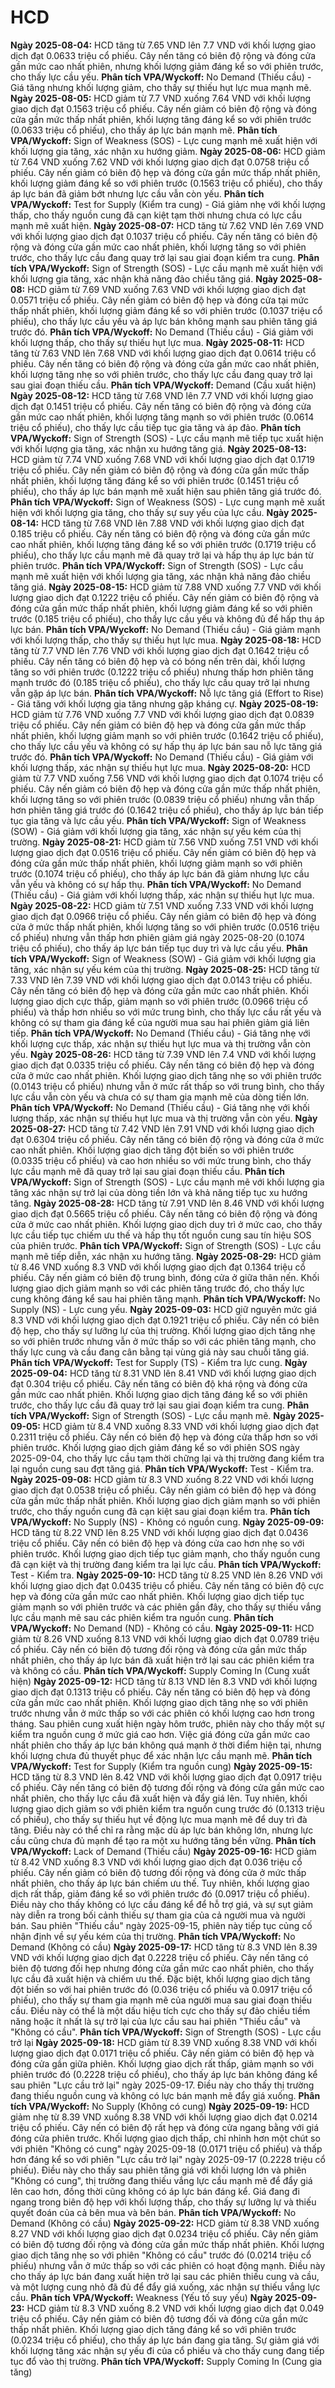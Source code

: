 # HCD

**Ngày 2025-08-04:** HCD tăng từ 7.65 VND lên 7.7 VND với khối lượng giao dịch đạt 0.0633 triệu cổ phiếu. Cây nến tăng có biên độ rộng và đóng cửa gần mức cao nhất phiên, nhưng khối lượng giảm đáng kể so với phiên trước, cho thấy lực cầu yếu. **Phân tích VPA/Wyckoff:** No Demand (Thiếu cầu) - Giá tăng nhưng khối lượng giảm, cho thấy sự thiếu hụt lực mua mạnh mẽ.
**Ngày 2025-08-05:** HCD giảm từ 7.7 VND xuống 7.64 VND với khối lượng giao dịch đạt 0.1563 triệu cổ phiếu. Cây nến giảm có biên độ rộng và đóng cửa gần mức thấp nhất phiên, khối lượng tăng đáng kể so với phiên trước (0.0633 triệu cổ phiếu), cho thấy áp lực bán mạnh mẽ. **Phân tích VPA/Wyckoff:** Sign of Weakness (SOS) - Lực cung mạnh mẽ xuất hiện với khối lượng gia tăng, xác nhận xu hướng giảm.
**Ngày 2025-08-06:** HCD giảm từ 7.64 VND xuống 7.62 VND với khối lượng giao dịch đạt 0.0758 triệu cổ phiếu. Cây nến giảm có biên độ hẹp và đóng cửa gần mức thấp nhất phiên, khối lượng giảm đáng kể so với phiên trước (0.1563 triệu cổ phiếu), cho thấy áp lực bán đã giảm bớt nhưng lực cầu vẫn còn yếu. **Phân tích VPA/Wyckoff:** Test for Supply (Kiểm tra cung) - Giá giảm nhẹ với khối lượng thấp, cho thấy nguồn cung đã cạn kiệt tạm thời nhưng chưa có lực cầu mạnh mẽ xuất hiện.
**Ngày 2025-08-07:** HCD tăng từ 7.62 VND lên 7.69 VND với khối lượng giao dịch đạt 0.1037 triệu cổ phiếu. Cây nến tăng có biên độ rộng và đóng cửa gần mức cao nhất phiên, khối lượng tăng so với phiên trước, cho thấy lực cầu đang quay trở lại sau giai đoạn kiểm tra cung. **Phân tích VPA/Wyckoff:** Sign of Strength (SOS) - Lực cầu mạnh mẽ xuất hiện với khối lượng gia tăng, xác nhận khả năng đảo chiều tăng giá.
**Ngày 2025-08-08:** HCD giảm từ 7.69 VND xuống 7.63 VND với khối lượng giao dịch đạt 0.0571 triệu cổ phiếu. Cây nến giảm có biên độ hẹp và đóng cửa tại mức thấp nhất phiên, khối lượng giảm đáng kể so với phiên trước (0.1037 triệu cổ phiếu), cho thấy lực cầu yếu và áp lực bán không mạnh sau phiên tăng giá trước đó. **Phân tích VPA/Wyckoff:** No Demand (Thiếu cầu) - Giá giảm với khối lượng thấp, cho thấy sự thiếu hụt lực mua.
**Ngày 2025-08-11:** HCD tăng từ 7.63 VND lên 7.68 VND với khối lượng giao dịch đạt 0.0614 triệu cổ phiếu. Cây nến tăng có biên độ rộng và đóng cửa gần mức cao nhất phiên, khối lượng tăng nhẹ so với phiên trước, cho thấy lực cầu đang quay trở lại sau giai đoạn thiếu cầu. **Phân tích VPA/Wyckoff:** Demand (Cầu xuất hiện)
**Ngày 2025-08-12:** HCD tăng từ 7.68 VND lên 7.7 VND với khối lượng giao dịch đạt 0.1451 triệu cổ phiếu. Cây nến tăng có biên độ rộng và đóng cửa gần mức cao nhất phiên, khối lượng tăng mạnh so với phiên trước (0.0614 triệu cổ phiếu), cho thấy lực cầu tiếp tục gia tăng và áp đảo. **Phân tích VPA/Wyckoff:** Sign of Strength (SOS) - Lực cầu mạnh mẽ tiếp tục xuất hiện với khối lượng gia tăng, xác nhận xu hướng tăng giá.
**Ngày 2025-08-13:** HCD giảm từ 7.74 VND xuống 7.68 VND với khối lượng giao dịch đạt 0.1719 triệu cổ phiếu. Cây nến giảm có biên độ rộng và đóng cửa gần mức thấp nhất phiên, khối lượng tăng đáng kể so với phiên trước (0.1451 triệu cổ phiếu), cho thấy áp lực bán mạnh mẽ xuất hiện sau phiên tăng giá trước đó. **Phân tích VPA/Wyckoff:** Sign of Weakness (SOS) - Lực cung mạnh mẽ xuất hiện với khối lượng gia tăng, cho thấy sự suy yếu của lực cầu.
**Ngày 2025-08-14:** HCD tăng từ 7.68 VND lên 7.88 VND với khối lượng giao dịch đạt 0.185 triệu cổ phiếu. Cây nến tăng có biên độ rộng và đóng cửa gần mức cao nhất phiên, khối lượng tăng đáng kể so với phiên trước (0.1719 triệu cổ phiếu), cho thấy lực cầu mạnh mẽ đã quay trở lại và hấp thụ áp lực bán từ phiên trước. **Phân tích VPA/Wyckoff:** Sign of Strength (SOS) - Lực cầu mạnh mẽ xuất hiện với khối lượng gia tăng, xác nhận khả năng đảo chiều tăng giá.
**Ngày 2025-08-15:** HCD giảm từ 7.88 VND xuống 7.7 VND với khối lượng giao dịch đạt 0.1222 triệu cổ phiếu. Cây nến giảm có biên độ rộng và đóng cửa gần mức thấp nhất phiên, khối lượng giảm đáng kể so với phiên trước (0.185 triệu cổ phiếu), cho thấy lực cầu yếu và không đủ để hấp thụ áp lực bán. **Phân tích VPA/Wyckoff:** No Demand (Thiếu cầu) - Giá giảm mạnh với khối lượng thấp, cho thấy sự thiếu hụt lực mua.
**Ngày 2025-08-18:** HCD tăng từ 7.7 VND lên 7.76 VND với khối lượng giao dịch đạt 0.1642 triệu cổ phiếu. Cây nến tăng có biên độ hẹp và có bóng nến trên dài, khối lượng tăng so với phiên trước (0.1222 triệu cổ phiếu) nhưng thấp hơn phiên tăng mạnh trước đó (0.185 triệu cổ phiếu), cho thấy lực cầu quay trở lại nhưng vẫn gặp áp lực bán. **Phân tích VPA/Wyckoff:** Nỗ lực tăng giá (Effort to Rise) - Giá tăng với khối lượng gia tăng nhưng gặp kháng cự.
**Ngày 2025-08-19:** HCD giảm từ 7.76 VND xuống 7.7 VND với khối lượng giao dịch đạt 0.0839 triệu cổ phiếu. Cây nến giảm có biên độ hẹp và đóng cửa gần mức thấp nhất phiên, khối lượng giảm mạnh so với phiên trước (0.1642 triệu cổ phiếu), cho thấy lực cầu yếu và không có sự hấp thụ áp lực bán sau nỗ lực tăng giá trước đó. **Phân tích VPA/Wyckoff:** No Demand (Thiếu cầu) - Giá giảm với khối lượng thấp, xác nhận sự thiếu hụt lực mua.
**Ngày 2025-08-20:** HCD giảm từ 7.7 VND xuống 7.56 VND với khối lượng giao dịch đạt 0.1074 triệu cổ phiếu. Cây nến giảm có biên độ hẹp và đóng cửa gần mức thấp nhất phiên, khối lượng tăng so với phiên trước (0.0839 triệu cổ phiếu) nhưng vẫn thấp hơn phiên tăng giá trước đó (0.1642 triệu cổ phiếu), cho thấy áp lực bán tiếp tục gia tăng và lực cầu yếu. **Phân tích VPA/Wyckoff:** Sign of Weakness (SOW) - Giá giảm với khối lượng gia tăng, xác nhận sự yếu kém của thị trường.
**Ngày 2025-08-21:** HCD giảm từ 7.56 VND xuống 7.51 VND với khối lượng giao dịch đạt 0.0516 triệu cổ phiếu. Cây nến giảm có biên độ hẹp và đóng cửa gần mức thấp nhất phiên, khối lượng giảm mạnh so với phiên trước (0.1074 triệu cổ phiếu), cho thấy áp lực bán đã giảm nhưng lực cầu vẫn yếu và không có sự hấp thụ. **Phân tích VPA/Wyckoff:** No Demand (Thiếu cầu) - Giá giảm với khối lượng thấp, xác nhận sự thiếu hụt lực mua.
**Ngày 2025-08-22:** HCD giảm từ 7.51 VND xuống 7.33 VND với khối lượng giao dịch đạt 0.0966 triệu cổ phiếu. Cây nến giảm có biên độ hẹp và đóng cửa ở mức thấp nhất phiên, khối lượng tăng so với phiên trước (0.0516 triệu cổ phiếu) nhưng vẫn thấp hơn phiên giảm giá ngày 2025-08-20 (0.1074 triệu cổ phiếu), cho thấy áp lực bán tiếp tục duy trì và lực cầu yếu. **Phân tích VPA/Wyckoff:** Sign of Weakness (SOW) - Giá giảm với khối lượng gia tăng, xác nhận sự yếu kém của thị trường.
**Ngày 2025-08-25:** HCD tăng từ 7.33 VND lên 7.39 VND với khối lượng giao dịch đạt 0.0143 triệu cổ phiếu. Cây nến tăng có biên độ hẹp và đóng cửa gần mức cao nhất phiên. Khối lượng giao dịch cực thấp, giảm mạnh so với phiên trước (0.0966 triệu cổ phiếu) và thấp hơn nhiều so với mức trung bình, cho thấy lực cầu rất yếu và không có sự tham gia đáng kể của người mua sau hai phiên giảm giá liên tiếp. **Phân tích VPA/Wyckoff:** No Demand (Thiếu cầu) - Giá tăng nhẹ với khối lượng cực thấp, xác nhận sự thiếu hụt lực mua và thị trường vẫn còn yếu.
**Ngày 2025-08-26:** HCD tăng từ 7.39 VND lên 7.4 VND với khối lượng giao dịch đạt 0.0335 triệu cổ phiếu. Cây nến tăng có biên độ hẹp và đóng cửa ở mức cao nhất phiên. Khối lượng giao dịch tăng nhẹ so với phiên trước (0.0143 triệu cổ phiếu) nhưng vẫn ở mức rất thấp so với trung bình, cho thấy lực cầu vẫn còn yếu và chưa có sự tham gia mạnh mẽ của dòng tiền lớn. **Phân tích VPA/Wyckoff:** No Demand (Thiếu cầu) - Giá tăng nhẹ với khối lượng thấp, xác nhận sự thiếu hụt lực mua và thị trường vẫn còn yếu.
**Ngày 2025-08-27:** HCD tăng từ 7.42 VND lên 7.91 VND với khối lượng giao dịch đạt 0.6304 triệu cổ phiếu. Cây nến tăng có biên độ rộng và đóng cửa ở mức cao nhất phiên. Khối lượng giao dịch tăng đột biến so với phiên trước (0.0335 triệu cổ phiếu) và cao hơn nhiều so với mức trung bình, cho thấy lực cầu mạnh mẽ đã quay trở lại sau giai đoạn thiếu cầu. **Phân tích VPA/Wyckoff:** Sign of Strength (SOS) - Lực cầu mạnh mẽ với khối lượng gia tăng xác nhận sự trở lại của dòng tiền lớn và khả năng tiếp tục xu hướng tăng.
**Ngày 2025-08-28:** HCD tăng từ 7.91 VND lên 8.46 VND với khối lượng giao dịch đạt 0.5665 triệu cổ phiếu. Cây nến tăng có biên độ rộng và đóng cửa ở mức cao nhất phiên. Khối lượng giao dịch duy trì ở mức cao, cho thấy lực cầu tiếp tục chiếm ưu thế và hấp thụ tốt nguồn cung sau tín hiệu SOS của phiên trước. **Phân tích VPA/Wyckoff:** Sign of Strength (SOS) - Lực cầu mạnh mẽ tiếp diễn, xác nhận xu hướng tăng.
**Ngày 2025-08-29:** HCD giảm từ 8.46 VND xuống 8.3 VND với khối lượng giao dịch đạt 0.1364 triệu cổ phiếu. Cây nến giảm có biên độ trung bình, đóng cửa ở giữa thân nến. Khối lượng giao dịch giảm mạnh so với các phiên tăng trước đó, cho thấy lực cung không đáng kể sau hai phiên tăng mạnh. **Phân tích VPA/Wyckoff:** No Supply (NS) - Lực cung yếu.
**Ngày 2025-09-03:** HCD giữ nguyên mức giá 8.3 VND với khối lượng giao dịch đạt 0.1921 triệu cổ phiếu. Cây nến có biên độ hẹp, cho thấy sự lưỡng lự của thị trường. Khối lượng giao dịch tăng nhẹ so với phiên trước nhưng vẫn ở mức thấp so với các phiên tăng mạnh, cho thấy lực cung và cầu đang cân bằng tại vùng giá này sau chuỗi tăng giá. **Phân tích VPA/Wyckoff:** Test for Supply (TS) - Kiểm tra lực cung.
**Ngày 2025-09-04:** HCD tăng từ 8.31 VND lên 8.41 VND với khối lượng giao dịch đạt 0.304 triệu cổ phiếu. Cây nến tăng có biên độ khá rộng và đóng cửa gần mức cao nhất phiên. Khối lượng giao dịch tăng đáng kể so với phiên trước, cho thấy lực cầu đã quay trở lại sau giai đoạn kiểm tra cung. **Phân tích VPA/Wyckoff:** Sign of Strength (SOS) - Lực cầu mạnh mẽ.
**Ngày 2025-09-05:** HCD giảm từ 8.4 VND xuống 8.33 VND với khối lượng giao dịch đạt 0.2311 triệu cổ phiếu. Cây nến có biên độ hẹp và đóng cửa thấp hơn so với phiên trước. Khối lượng giao dịch giảm đáng kể so với phiên SOS ngày 2025-09-04, cho thấy lực cầu tạm thời chững lại và thị trường đang kiểm tra lại nguồn cung sau đợt tăng giá. **Phân tích VPA/Wyckoff:** Test - Kiểm tra.
**Ngày 2025-09-08:** HCD giảm từ 8.3 VND xuống 8.22 VND với khối lượng giao dịch đạt 0.0538 triệu cổ phiếu. Cây nến giảm có biên độ hẹp và đóng cửa gần mức thấp nhất phiên. Khối lượng giao dịch giảm mạnh so với phiên trước, cho thấy nguồn cung đã cạn kiệt sau giai đoạn kiểm tra. **Phân tích VPA/Wyckoff:** No Supply (NS) - Không có nguồn cung.
**Ngày 2025-09-09:** HCD tăng từ 8.22 VND lên 8.25 VND với khối lượng giao dịch đạt 0.0436 triệu cổ phiếu. Cây nến có biên độ hẹp và đóng cửa cao hơn nhẹ so với phiên trước. Khối lượng giao dịch tiếp tục giảm mạnh, cho thấy nguồn cung đã cạn kiệt và thị trường đang kiểm tra lại lực cầu. **Phân tích VPA/Wyckoff:** Test - Kiểm tra.
**Ngày 2025-09-10:** HCD tăng từ 8.25 VND lên 8.26 VND với khối lượng giao dịch đạt 0.0435 triệu cổ phiếu. Cây nến tăng có biên độ cực hẹp và đóng cửa gần mức cao nhất phiên. Khối lượng giao dịch tiếp tục giảm mạnh so với phiên trước và các phiên gần đây, cho thấy sự thiếu vắng lực cầu mạnh mẽ sau các phiên kiểm tra nguồn cung. **Phân tích VPA/Wyckoff:** No Demand (ND) - Không có cầu.
**Ngày 2025-09-11:** HCD giảm từ 8.26 VND xuống 8.13 VND với khối lượng giao dịch đạt 0.0789 triệu cổ phiếu. Cây nến có biên độ tương đối rộng và đóng cửa gần mức thấp nhất phiên, cho thấy áp lực bán đã xuất hiện trở lại sau các phiên kiểm tra và không có cầu. **Phân tích VPA/Wyckoff:** Supply Coming In (Cung xuất hiện)
**Ngày 2025-09-12:** HCD tăng từ 8.13 VND lên 8.3 VND với khối lượng giao dịch đạt 0.1313 triệu cổ phiếu. Cây nến tăng có biên độ hẹp và đóng cửa gần mức cao nhất phiên. Khối lượng giao dịch tăng nhẹ so với phiên trước nhưng vẫn ở mức thấp so với các phiên có khối lượng cao hơn trong tháng. Sau phiên cung xuất hiện ngày hôm trước, phiên này cho thấy một sự kiểm tra nguồn cung ở mức giá cao hơn. Việc giá đóng cửa gần mức cao nhất phiên cho thấy áp lực bán không quá mạnh ở thời điểm hiện tại, nhưng khối lượng chưa đủ thuyết phục để xác nhận lực cầu mạnh mẽ. **Phân tích VPA/Wyckoff:** Test for Supply (Kiểm tra nguồn cung)
**Ngày 2025-09-15:** HCD tăng từ 8.3 VND lên 8.42 VND với khối lượng giao dịch đạt 0.0917 triệu cổ phiếu. Cây nến tăng có biên độ tương đối rộng và đóng cửa gần mức cao nhất phiên, cho thấy lực cầu đã xuất hiện và đẩy giá lên. Tuy nhiên, khối lượng giao dịch giảm so với phiên kiểm tra nguồn cung trước đó (0.1313 triệu cổ phiếu), cho thấy sự thiếu hụt về động lực mua mạnh mẽ để duy trì đà tăng. Điều này có thể chỉ ra rằng mặc dù áp lực bán không lớn, nhưng lực cầu cũng chưa đủ mạnh để tạo ra một xu hướng tăng bền vững. **Phân tích VPA/Wyckoff:** Lack of Demand (Thiếu cầu)
**Ngày 2025-09-16:** HCD giảm từ 8.42 VND xuống 8.3 VND với khối lượng giao dịch đạt 0.036 triệu cổ phiếu. Cây nến giảm có biên độ tương đối rộng và đóng cửa ở mức thấp nhất phiên, cho thấy áp lực bán chiếm ưu thế. Tuy nhiên, khối lượng giao dịch rất thấp, giảm đáng kể so với phiên trước đó (0.0917 triệu cổ phiếu). Điều này cho thấy không có lực cầu đáng kể để hỗ trợ giá, và sự sụt giảm này diễn ra trong bối cảnh thiếu sự tham gia của cả người mua và người bán. Sau phiên "Thiếu cầu" ngày 2025-09-15, phiên này tiếp tục củng cố nhận định về sự yếu kém của thị trường. **Phân tích VPA/Wyckoff:** No Demand (Không có cầu)
**Ngày 2025-09-17:** HCD tăng từ 8.3 VND lên 8.39 VND với khối lượng giao dịch đạt 0.2228 triệu cổ phiếu. Cây nến tăng có biên độ tương đối hẹp nhưng đóng cửa gần mức cao nhất phiên, cho thấy lực cầu đã xuất hiện và chiếm ưu thế. Đặc biệt, khối lượng giao dịch tăng đột biến so với hai phiên trước đó (0.036 triệu cổ phiếu và 0.0917 triệu cổ phiếu), cho thấy sự tham gia mạnh mẽ của người mua sau giai đoạn thiếu cầu. Điều này có thể là một dấu hiệu tích cực cho thấy sự đảo chiều tiềm năng hoặc ít nhất là sự trở lại của lực cầu sau hai phiên "Thiếu cầu" và "Không có cầu". **Phân tích VPA/Wyckoff:** Sign of Strength (SOS) - Lực cầu trở lại
**Ngày 2025-09-18:** HCD giảm từ 8.39 VND xuống 8.38 VND với khối lượng giao dịch đạt 0.0171 triệu cổ phiếu. Cây nến giảm có biên độ hẹp và đóng cửa gần giữa phiên. Khối lượng giao dịch rất thấp, giảm mạnh so với phiên trước đó (0.2228 triệu cổ phiếu), cho thấy áp lực bán không đáng kể sau phiên "Lực cầu trở lại" ngày 2025-09-17. Điều này cho thấy thị trường đang thiếu nguồn cung và không có lực bán mạnh mẽ đẩy giá xuống. **Phân tích VPA/Wyckoff:** No Supply (Không có cung)
**Ngày 2025-09-19:** HCD giảm nhẹ từ 8.39 VND xuống 8.38 VND với khối lượng giao dịch đạt 0.0214 triệu cổ phiếu. Cây nến có biên độ rất hẹp và đóng cửa ngang bằng với giá đóng cửa phiên trước. Khối lượng giao dịch thấp, chỉ nhỉnh hơn một chút so với phiên "Không có cung" ngày 2025-09-18 (0.0171 triệu cổ phiếu) và thấp hơn đáng kể so với phiên "Lực cầu trở lại" ngày 2025-09-17 (0.2228 triệu cổ phiếu). Điều này cho thấy sau phiên tăng giá với khối lượng lớn và phiên "Không có cung", thị trường đang thiếu vắng lực cầu mạnh mẽ để đẩy giá lên cao hơn, đồng thời cũng không có áp lực bán đáng kể. Giá đang đi ngang trong biên độ hẹp với khối lượng thấp, cho thấy sự lưỡng lự và thiếu quyết đoán của cả bên mua và bên bán. **Phân tích VPA/Wyckoff:** No Demand (Không có cầu)
**Ngày 2025-09-22:** HCD giảm từ 8.38 VND xuống 8.27 VND với khối lượng giao dịch đạt 0.0234 triệu cổ phiếu. Cây nến giảm có biên độ tương đối rộng và đóng cửa gần mức thấp nhất phiên. Khối lượng giao dịch tăng nhẹ so với phiên "Không có cầu" trước đó (0.0214 triệu cổ phiếu) nhưng vẫn ở mức thấp so với các phiên có hoạt động mạnh. Điều này cho thấy áp lực bán đang xuất hiện trở lại sau các phiên thiếu cung và cầu, và một lượng cung nhỏ đã đủ để đẩy giá xuống, xác nhận sự thiếu vắng lực cầu. **Phân tích VPA/Wyckoff:** Weakness (Yếu tố suy yếu)
**Ngày 2025-09-23:** HCD giảm từ 8.3 VND xuống 8.2 VND với khối lượng giao dịch đạt 0.049 triệu cổ phiếu. Cây nến giảm có biên độ tương đối và đóng cửa gần mức thấp nhất phiên. Khối lượng giao dịch tăng đáng kể so với phiên trước (0.0234 triệu cổ phiếu), cho thấy áp lực bán đang gia tăng. Sự giảm giá với khối lượng tăng xác nhận sự yếu đi của cổ phiếu và cho thấy cung đang tiếp tục đổ vào thị trường. **Phân tích VPA/Wyckoff:** Supply Coming In (Cung gia tăng)
